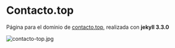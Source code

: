 # Contacto.top #

Página para el dominio de [contacto.top](http://contacto.top/), realizada con **jekyll 3.3.0**

![contacto-top.jpg](https://bitbucket.org/repo/jzydqd/images/1567477248-contacto-top.jpg)